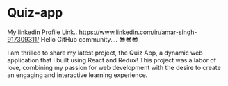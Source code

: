 # Quiz-app
My linkedin Profile Link.. https://www.linkedin.com/in/amar-singh-917309311/
Hello GitHub community.... 😎😎😎

I am thrilled to share my latest project, the Quiz App, a dynamic web application that I built using React and Redux! This project was a labor of love, combining my passion for web development with the desire to create an engaging and interactive learning experience.
